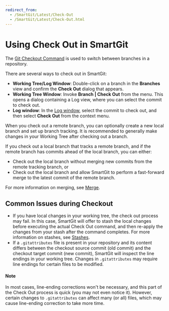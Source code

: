 ```yaml
---
redirect_from:
  - /SmartGit/Latest/Check-Out
  - /SmartGit/Latest/Check-Out.html
---
```


# Using Check Out in SmartGit

The [Git Checkout Command](../../GitConcepts/Branches.md#working-with-branches-using-checkout) is used to switch between branches in a repository.

There are several ways to check out in SmartGit:

- **Working Tree/Log Window**: Double-click on a branch in the **Branches** view and confirm the **Check Out** dialog that appears.
- **Working Tree Window**: Invoke **Branch \| Check Out** from the menu. This opens a dialog containing a Log view, where you can select the commit to check out.
- **Log window**: In the [Log window](../Log-Window.md), select the commit to check out, and then select **Check Out** from the context menu.

When you check out a remote branch, you can optionally create a new local branch and set up branch tracking. It is recommended to generally make changes in your Working Tree after checking out a branch.

If you check out a local branch that tracks a remote branch, and if the remote branch has commits ahead of the local branch, you can either:

- Check out the local branch without merging new commits from the remote tracking branch, or
- Check out the local branch and allow SmartGit to perform a fast-forward merge to the latest commit of the remote branch.

For more information on merging, see [Merge](Merge.md).

## Common Issues during Checkout

- If you have local changes in your working tree, the check out process may fail. In this case, SmartGit will offer to stash the local changes before executing the actual Check Out command, and then re-apply the changes from your stash after the command completes. For more information on stashes, see [Stashes](../Local-Operations-on-the-Working-Tree.md#stashes).
- If a `.gitattributes` file is present in your repository and its content differs between the checkout source commit (old commit) and the checkout target commit (new commit), SmartGit will inspect the line endings in your working tree. Changes in `.gitattributes` may require line endings for certain files to be modified.

#### Note

In most cases, line-ending corrections won't be necessary, and this part of the Check Out process is quick (you may not even notice it). However, certain changes to `.gitattributes` can affect many (or all) files, which may cause line-ending correction to take more time.

